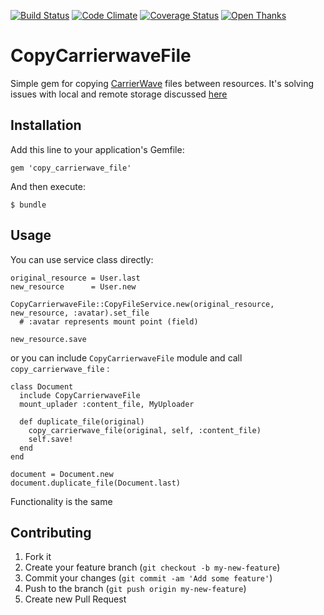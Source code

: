 [![Build Status](https://travis-ci.org/equivalent/copy_carrierwave_file.svg?branch=master)](https://travis-ci.org/equivalent/copy_carrierwave_file)
[![Code Climate](https://codeclimate.com/github/equivalent/copy_carrierwave_file/badges/gpa.svg)](https://codeclimate.com/github/equivalent/copy_carrierwave_file)
[![Coverage
Status](https://coveralls.io/repos/equivalent/copy_carrierwave_file/badge.png)](https://coveralls.io/r/equivalent/copy_carrierwave_file)
[![Open Thanks](https://thawing-falls-79026.herokuapp.com/images/thanks-1.svg)](https://thawing-falls-79026.herokuapp.com/r/zrhkfsxi)

# CopyCarrierwaveFile


Simple gem for copying [CarrierWave](https://github.com/carrierwaveuploader/carrierwave) files between resources.
It's solving issues with local and remote storage discussed
[here](http://stackoverflow.com/questions/9921085/whats-the-proper-way-to-copy-a-carrierwave-file-from-one-record-to-another)


## Installation

Add this line to your application's Gemfile:

    gem 'copy_carrierwave_file'

And then execute:

    $ bundle


## Usage

You can use service class directly: 

    original_resource = User.last
    new_resource      = User.new

    CopyCarrierwaveFile::CopyFileService.new(original_resource, new_resource, :avatar).set_file
      # :avatar represents mount point (field)
   
    new_resource.save

or you can include `CopyCarrierwaveFile` module and call `copy_carrierwave_file` :


    class Document
      include CopyCarrierwaveFile  
      mount_uplader :content_file, MyUploader

      def duplicate_file(original)
        copy_carrierwave_file(original, self, :content_file)
        self.save!
      end
    end

    document = Document.new
    document.duplicate_file(Document.last) 

Functionality is the same

## Contributing

1. Fork it
2. Create your feature branch (`git checkout -b my-new-feature`)
3. Commit your changes (`git commit -am 'Add some feature'`)
4. Push to the branch (`git push origin my-new-feature`)
5. Create new Pull Request
